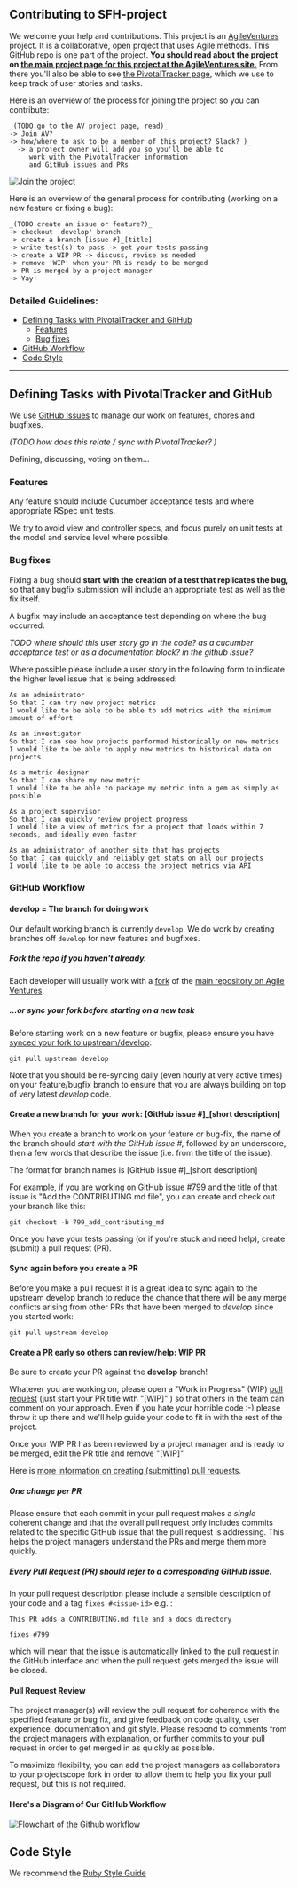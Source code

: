 Contributing to SFH-project
---------------------------

We welcome your help and contributions.  This project is an [AgileVentures](http://AgileVentures.org) project. It is a collaborative, open project that uses Agile methods.  This GitHub repo is one part of the project. **You should read about the project on [the main project page for this project at the AgileVentures site.](http://www.agileventures.org/projects/shf-project)**  From there you'll also be able to see [the PivotalTracker page](https://www.pivotaltracker.com/n/projects/1904891), which we use to keep track of user stories and tasks.


Here is an overview of the process for joining the project so you can contribute:

    _(TODO go to the AV project page, read)_
    -> Join AV? 
    -> how/where to ask to be a member of this project? Slack? )_
      -> a project owner will add you so you'll be able to 
         work with the PivotalTracker information 
         and GitHub issues and PRs

![Join the project](join-the-project.png)

Here is an overview of the general process for contributing (working on a new feature or fixing a bug): 
   
    
    _(TODO create an issue or feature?)_ 
    -> checkout 'develop' branch
    -> create a branch [issue #]_[title] 
    -> write test(s) to pass -> get your tests passing 
    -> create a WIP PR -> discuss, revise as needed 
    -> remove 'WIP' when your PR is ready to be merged 
    -> PR is merged by a project manager 
    -> Yay!
      
    
### Detailed Guidelines:
  - [Defining Tasks with PivotalTracker and GitHub](#Defining-Tasks-with-PivotalTracker-and-GitHub)
    - [Features](#Features)
    - [Bug fixes](#Bug-fixes)
  - [GitHub Workflow](#GitHub-Workflow)
  - [Code Style](#Code-Style)      
  
  
---


## Defining Tasks with PivotalTracker and GitHub

We use [GitHub Issues](https://github.com/AgileVentures/shf-project/issues) to manage our work on features, chores and bugfixes.
  
_(TODO how does this relate / sync with PivotalTracker? )_

Defining, discussing, voting on them...

### Features
Any feature should include Cucumber acceptance tests and where appropriate RSpec unit tests.

We try to avoid view and controller specs, and focus purely on unit tests at the model and service level where possible.  


### Bug fixes

Fixing a bug should **start with the creation of a test that replicates the bug,** so that any bugfix submission will include an appropriate test as well as the fix itself.

A bugfix may include an acceptance test depending on where the bug occurred.



_TODO_  _where should this user story go in the code?  as a cucumber acceptance test or as a documentation block?  in the github issue?_

Where possible please include a user story in the following form to indicate the higher level issue that is being addressed:

```gherkin
As an administrator
So that I can try new project metrics
I would like to be able to be able to add metrics with the minimum amount of effort

As an investigator
So that I can see how projects performed historically on new metrics
I would like to be able to apply new metrics to historical data on projects

As a metric designer
So that I can share my new metric 
I would like to be able to package my metric into a gem as simply as possible

As a project supervisor
So that I can quickly review project progress
I would like a view of metrics for a project that loads within 7 seconds, and ideally even faster 

As an administrator of another site that has projects 
So that I can quickly and reliably get stats on all our projects
I would like to be able to access the project metrics via API

```


### GitHub Workflow
  
#### develop = The branch for doing work

Our default working branch is currently `develop`.  We do work by creating branches off `develop` for new features and bugfixes.  

##### Fork the repo if you haven't already.  
Each developer will usually work with a [fork](https://help.github.com/articles/fork-a-repo/) of the [main repository on Agile Ventures](https://github.com/AgileVentures/shf-project).
 
##### ...or sync your fork before starting on a new task
Before starting work on a new feature or bugfix, please ensure you have [synced your fork to upstream/develop](https://help.github.com/articles/syncing-a-fork/):

```
git pull upstream develop
```

Note that you should be re-syncing daily (even hourly at very active times) on your feature/bugfix branch to ensure that you are always building on top of very latest _develop_ code.

 
#### Create a new branch for your work: [GitHub issue #]_[short description]
 
When you create a branch to work on your feature or bug-fix, the name of the branch should *start with the GitHub issue #,* followed by an underscore, then a few words that describe the issue (i.e. from the title of the issue).  

The format for branch names is [GitHub issue #]_[short description]

  
For example, if you are working on GitHub issue #799 and the title of that issue is "Add the CONTRIBUTING.md file", you can create and check out your branch like this:

```
git checkout -b 799_add_contributing_md
```

Once you have your tests passing (or if you're stuck and need help), create (submit) a pull request (PR).


#### Sync again before you create a PR

Before you make a pull request it is a great idea to sync again to the upstream develop branch to reduce the chance that there will be any merge conflicts arising from other PRs that have been merged to _develop_ since you started work:

```
git pull upstream develop
```


#### Create a PR early so others can review/help: WIP PR

Be sure to create your PR against the **develop** branch!

Whatever you are working on, please open a "Work in Progress" (WIP) [pull request](https://help.github.com/articles/creating-a-pull-request/) (just start your PR title with "[WIP]" )
so that others in the team can comment on your approach.  Even if you hate your horrible code :-) please throw it up there and we'll help guide your code to fit in with the rest of the project.

Once your WIP PR has been reviewed by a project manager and is ready to be merged, edit the PR title and remove "[WIP]"

Here is [more information on creating (submitting) pull requests](how_to_submit_a_pull_request_on_github.md).


##### One change per PR

Please ensure that each commit in your pull request makes a _single_ coherent change and that the overall pull request only includes commits related to the specific GitHub issue that the pull request is addressing.
This helps the project managers understand the PRs and merge them more quickly.


##### Every Pull Request (PR) should refer to a corresponding GitHub issue.
 
In your pull request description please include a sensible description of your code and a tag `fixes #<issue-id>` e.g. :

```
This PR adds a CONTRIBUTING.md file and a docs directory

fixes #799
```

which will mean that the issue is automatically linked to the pull request in the GitHub interface and when the pull request gets merged the issue will be closed.



#### Pull Request Review

The project manager(s) will review the pull request for coherence with the specified feature or bug fix, and give feedback on code quality, user experience, documentation and git style.  Please respond to comments from the project managers with explanation, or further commits to your pull request in order to get merged in as quickly as possible.

To maximize flexibility, you can add the project managers as collaborators to your projectscope fork in order to allow them to help you fix your pull request, but this is not required.


#### Here's a Diagram of Our GitHub Workflow

![Flowchart of the Github workflow](github-flow.png)

## Code Style


We recommend the [Ruby Style Guide](https://github.com/bbatsov/ruby-style-guide)

 